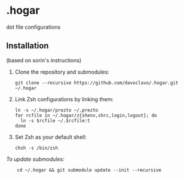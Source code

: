 .hogar
======
dot file configurations

Installation
------------
(based on sorin's instructions)

 1. Clone the repository and submodules:

        git clone --recursive https://github.com/davoclavo/.hogar.git ~/.hogar

 2. Link Zsh configurations by linking them:

        ln -s ~/.hogar/prezto ~/.prezto
        for rcfile in ~/.hogar/z{shenv,shrc,login,logout}; do
          ln -s $rcfile ~/.$rcfile:t
        done

 3. Set Zsh as your default shell:

        chsh -s /bin/zsh

  _To update submodules:_

        cd ~/.hogar && git submodule update --init --recursive